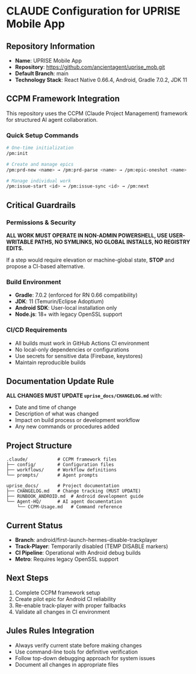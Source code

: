 # CLAUDE Configuration for UPRISE Mobile App

## Repository Information
- **Name**: UPRISE Mobile App
- **Repository**: https://github.com/ancientagent/uprise_mob.git
- **Default Branch**: main
- **Technology Stack**: React Native 0.66.4, Android, Gradle 7.0.2, JDK 11

## CCPM Framework Integration
This repository uses the CCPM (Claude Project Management) framework for structured AI agent collaboration.

### Quick Setup Commands
```bash
# One-time initialization
/pm:init

# Create and manage epics
/pm:prd-new <name> → /pm:prd-parse <name> → /pm:epic-oneshot <name>

# Manage individual work
/pm:issue-start <id> → /pm:issue-sync <id> → /pm:next
```

## Critical Guardrails

### Permissions & Security
**ALL WORK MUST OPERATE IN NON-ADMIN POWERSHELL, USE USER-WRITABLE PATHS, NO SYMLINKS, NO GLOBAL INSTALLS, NO REGISTRY EDITS.**

If a step would require elevation or machine-global state, **STOP** and propose a CI-based alternative.

### Build Environment
- **Gradle**: 7.0.2 (enforced for RN 0.66 compatibility)
- **JDK**: 11 (Temurin/Eclipse Adoptium)
- **Android SDK**: User-local installation only
- **Node.js**: 18+ with legacy OpenSSL support

### CI/CD Requirements
- All builds must work in GitHub Actions CI environment
- No local-only dependencies or configurations
- Use secrets for sensitive data (Firebase, keystores)
- Maintain reproducible builds

## Documentation Update Rule
**ALL CHANGES MUST UPDATE `uprise_docs/CHANGELOG.md`** with:
- Date and time of change
- Description of what was changed
- Impact on build process or development workflow
- Any new commands or procedures added

## Project Structure
```
.claude/           # CCPM framework files
├── config/        # Configuration files
├── workflows/     # Workflow definitions
└── prompts/       # Agent prompts

uprise_docs/       # Project documentation
├── CHANGELOG.md   # Change tracking (MUST UPDATE)
├── RUNBOOK_ANDROID.md  # Android development guide
└── Agent-HQ/      # AI agent documentation
    └── CCPM-Usage.md   # Command reference
```

## Current Status
- **Branch**: android/first-launch-hermes-disable-trackplayer
- **Track-Player**: Temporarily disabled (TEMP DISABLE markers)
- **CI Pipeline**: Operational with Android debug builds
- **Metro**: Requires legacy OpenSSL support

## Next Steps
1. Complete CCPM framework setup
2. Create pilot epic for Android CI reliability
3. Re-enable track-player with proper fallbacks
4. Validate all changes in CI environment

## Jules Rules Integration
- Always verify current state before making changes
- Use command-line tools for definitive verification
- Follow top-down debugging approach for system issues
- Document all changes in appropriate files
